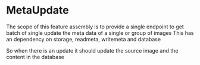 # MetaUpdate

The scope of this feature assembly is to provide a single endpoint to get batch of single update the meta data of a single or group of images
This has an dependency on storage, readmeta, writemeta and database

So when there is an update it should update the source image and the content in the database